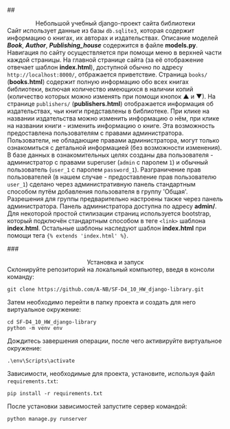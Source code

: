 ##<center>Небольшой учебный django-проект сайта библиотеки</center>
Сайт использует данные из базы `db.sqlite3`, которая содержит информацию о книгах, их авторах и издательствах. Описание моделей ***Book***, ***Author***, ***Publishing_house*** содержится в файле **models.py**.
Навигация по сайту осуществляется при помощи меню в верхней части каждой страницы.
На главной странице сайта (за её отображение отвечает шаблон **index.html**), доступной обычно по адресу `http://localhost:8000/`, отбражается приветствие.
Страница `books/` (**books.html**) содержит полную информацию обо всех книгах библиотеки, включая количество имеющихся в наличии копий (количество которых можно изменять при помощи кнопок &#9650; и &#9660;).
На странице `publishers/` (**publishers.html**) отображается информация об издательствах, чьи книги представлены в библиотеке. При клике на названии издательства можно изменить информацию о нём, при клике на названии книги - изменить информацию о книге. Эта возможность предоставлена пользователям с правами администратора. Пользователи, не обладающие правами администратора, могут только ознакомиться с детальной информацией (без возможности изменения).
В базе данных в ознакомительных целях созданы два пользователя - администратор с правами superuser (`admin` с паролем `1`) и обычный пользователь (`user_1` с паролем `password_1`). Разграничение прав пользователей (в нашем случае - предоставление прав пользователю `user_1`) сделано через административную панель стандартным способом путём добавления пользователя в группу 'Общая'. Разрешения для группы предварительно настроены также через панель администратора. Панель администратора доступна по адресу **admin/**.
Для некоторой простой стилизации страниц используется bootstrap, который подключён стандартным способом в теге `<link>` шаблона **index.html**. Остальные шаблоны наследуют шаблон **index.html** при помощи тега `{% extends 'index.html' %}`.

###<center>Установка и запуск</center>
Склонируйте репозиторий на локальный компьютер, введя в консоли команду:
```
git clone https://github.com/A-NB/SF-D4_10_HW_django-library.git
```
Затем необходимо перейти в папку проекта и создать для него виртуальное окружение:
```
cd SF-D4_10_HW_django-library
python -m venv env
```
Дождитесь завершения операции, после чего активируйте виртуальное окружение:
```
.\env\Scripts\activate
```
Зависимости, необходимые для проекта, установите, используя файл `requirements.txt`:
```
pip install -r requirements.txt
```
После установки зависимостей запустите сервер командой:
```
python manage.py runserver
```